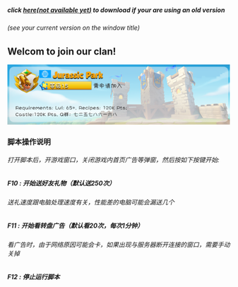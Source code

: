 ##### click [here(*not available yet*)](https://jurassicparkclan.github.io/Dragon-Mania-Legends-Helpers/) to download if your are using an old version
###### (see your current version on the window title)

## Welcom to join our clan!
![JurassicPark](JurassicPark.png "Welcome to join us!")

### 脚本操作说明
###### 打开脚本后，开游戏窗口，关闭游戏内首页广告等弹窗，然后按如下按键开始:
##### F10 : 开始送好友礼物（默认送250次）
###### 送礼速度跟电脑处理速度有关，性能差的电脑可能会漏送几个
##### F11 : 开始看转盘广告（默认看20次，每次1分钟）
###### 看广告时，由于网络原因可能会卡，如果出现与服务器断开连接的窗口，需要手动关掉
##### F12 : 停止运行脚本
<br>

